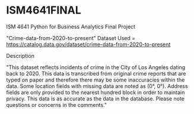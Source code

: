 # ISM4641FINAL
ISM 4641 Python for Business Analytics Final Project

"Crime-data-from-2020-to-present"
Dataset Used = https://catalog.data.gov/dataset/crime-data-from-2020-to-present

Description

"This dataset reflects incidents of crime in the City of Los Angeles dating back to 2020. This data is transcribed from original crime reports that are typed on paper and therefore there may be some inaccuracies within the data. Some location fields with missing data are noted as (0°, 0°). Address fields are only provided to the nearest hundred block in order to maintain privacy. This data is as accurate as the data in the database. Please note questions or concerns in the comments."

